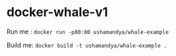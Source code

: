 # docker-whale-v1

Run me : `docker run -p80:80 ushamandya/whale-example`

Build me: `docker build -t ushamandya/whale-example .`
